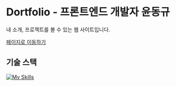 # Dortfolio - 프론트엔드 개발자 윤동규

내 소개, 프로젝트를 볼 수 있는 웹 사이트입니다.

[페이지로 이동하기](https://dortfolio.vercel.app/)

## 기술 스택

[![My Skills](https://skillicons.dev/icons?i=nextjs,js,ts,scss,mongo)](https://skillicons.dev)
